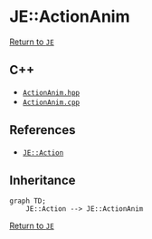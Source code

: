 # JE::ActionAnim

[Return to `JE`](/docs/je.md)

## C++

- [`ActionAnim.hpp`](/src/je/ActionAnim.hpp)
- [`ActionAnim.cpp`](/src/je/ActionAnim.cpp)

## References

- [`JE::Action`](/docs/je/Action.md)

## Inheritance

```mermaid
graph TD;
    JE::Action --> JE::ActionAnim
```

[Return to `JE`](/docs/je.md)
